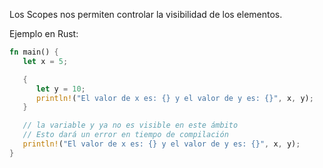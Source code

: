 Los Scopes nos permiten controlar la visibilidad de los elementos\.

Ejemplo en Rust:

```rust
fn main() { 
   let x = 5; 

   { 
      let y = 10; 
      println!("El valor de x es: {} y el valor de y es: {}", x, y); 
   } 

   // la variable y ya no es visible en este ámbito
   // Esto dará un error en tiempo de compilación
   println!("El valor de x es: {} y el valor de y es: {}", x, y); 
}
```